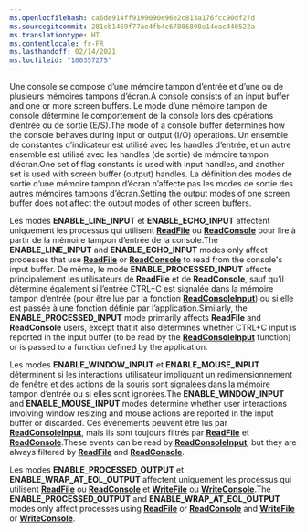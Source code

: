 ```yaml
---
ms.openlocfilehash: ca6de914ff9199090e96e2c813a176fcc90df27d
ms.sourcegitcommit: 281eb1469f77ae4fb4c67806898e14eac440522a
ms.translationtype: HT
ms.contentlocale: fr-FR
ms.lasthandoff: 02/14/2021
ms.locfileid: "100357275"
---
```

<span data-ttu-id="563b7-101">Une console se compose d’une mémoire tampon d’entrée et d’une ou de plusieurs mémoires tampons d’écran.</span><span class="sxs-lookup"><span data-stu-id="563b7-101">A console consists of an input buffer and one or more screen buffers.</span></span> <span data-ttu-id="563b7-102">Le mode d’une mémoire tampon de console détermine le comportement de la console lors des opérations d’entrée ou de sortie (E/S).</span><span class="sxs-lookup"><span data-stu-id="563b7-102">The mode of a console buffer determines how the console behaves during input or output (I/O) operations.</span></span> <span data-ttu-id="563b7-103">Un ensemble de constantes d’indicateur est utilisé avec les handles d’entrée, et un autre ensemble est utilisé avec les handles (de sortie) de mémoire tampon d’écran.</span><span class="sxs-lookup"><span data-stu-id="563b7-103">One set of flag constants is used with input handles, and another set is used with screen buffer (output) handles.</span></span> <span data-ttu-id="563b7-104">La définition des modes de sortie d’une mémoire tampon d’écran n’affecte pas les modes de sortie des autres mémoires tampons d’écran.</span><span class="sxs-lookup"><span data-stu-id="563b7-104">Setting the output modes of one screen buffer does not affect the output modes of other screen buffers.</span></span>

<span data-ttu-id="563b7-105">Les modes **ENABLE\_LINE\_INPUT** et **ENABLE\_ECHO\_INPUT** affectent uniquement les processus qui utilisent [**ReadFile**](/windows/win32/api/fileapi/nf-fileapi-readfile) ou [**ReadConsole**](../readconsole.md) pour lire à partir de la mémoire tampon d’entrée de la console.</span><span class="sxs-lookup"><span data-stu-id="563b7-105">The **ENABLE\_LINE\_INPUT** and **ENABLE\_ECHO\_INPUT** modes only affect processes that use [**ReadFile**](/windows/win32/api/fileapi/nf-fileapi-readfile) or [**ReadConsole**](../readconsole.md) to read from the console's input buffer.</span></span> <span data-ttu-id="563b7-106">De même, le mode **ENABLE\_PROCESSED\_INPUT** affecte principalement les utilisateurs de **ReadFile** et de **ReadConsole**, sauf qu’il détermine également si l’entrée CTRL+C est signalée dans la mémoire tampon d’entrée (pour être lue par la fonction [**ReadConsoleInput**](../readconsoleinput.md)) ou si elle est passée à une fonction définie par l’application.</span><span class="sxs-lookup"><span data-stu-id="563b7-106">Similarly, the **ENABLE\_PROCESSED\_INPUT** mode primarily affects **ReadFile** and **ReadConsole** users, except that it also determines whether CTRL+C input is reported in the input buffer (to be read by the [**ReadConsoleInput**](../readconsoleinput.md) function) or is passed to a function defined by the application.</span></span>

<span data-ttu-id="563b7-107">Les modes **ENABLE\_WINDOW\_INPUT** et **ENABLE\_MOUSE\_INPUT** déterminent si les interactions utilisateur impliquant un redimensionnement de fenêtre et des actions de la souris sont signalées dans la mémoire tampon d’entrée ou si elles sont ignorées.</span><span class="sxs-lookup"><span data-stu-id="563b7-107">The **ENABLE\_WINDOW\_INPUT** and **ENABLE\_MOUSE\_INPUT** modes determine whether user interactions involving window resizing and mouse actions are reported in the input buffer or discarded.</span></span> <span data-ttu-id="563b7-108">Ces événements peuvent être lus par [**ReadConsoleInput**](../readconsoleinput.md), mais ils sont toujours filtrés par [**ReadFile**](/windows/win32/api/fileapi/nf-fileapi-readfile) et [**ReadConsole**](../readconsole.md).</span><span class="sxs-lookup"><span data-stu-id="563b7-108">These events can be read by [**ReadConsoleInput**](../readconsoleinput.md), but they are always filtered by [**ReadFile**](/windows/win32/api/fileapi/nf-fileapi-readfile) and [**ReadConsole**](../readconsole.md).</span></span>

<span data-ttu-id="563b7-109">Les modes **ENABLE\_PROCESSED\_OUTPUT** et **ENABLE\_WRAP\_AT\_EOL\_OUTPUT** affectent uniquement les processus qui utilisent [**ReadFile**](/windows/win32/api/fileapi/nf-fileapi-readfile) ou [**ReadConsole**](../readconsole.md) et [**WriteFile**](/windows/win32/api/fileapi/nf-fileapi-writefile) ou [**WriteConsole**](../writeconsole.md).</span><span class="sxs-lookup"><span data-stu-id="563b7-109">The **ENABLE\_PROCESSED\_OUTPUT** and **ENABLE\_WRAP\_AT\_EOL\_OUTPUT** modes only affect processes using [**ReadFile**](/windows/win32/api/fileapi/nf-fileapi-readfile) or [**ReadConsole**](../readconsole.md) and [**WriteFile**](/windows/win32/api/fileapi/nf-fileapi-writefile) or [**WriteConsole**](../writeconsole.md).</span></span>